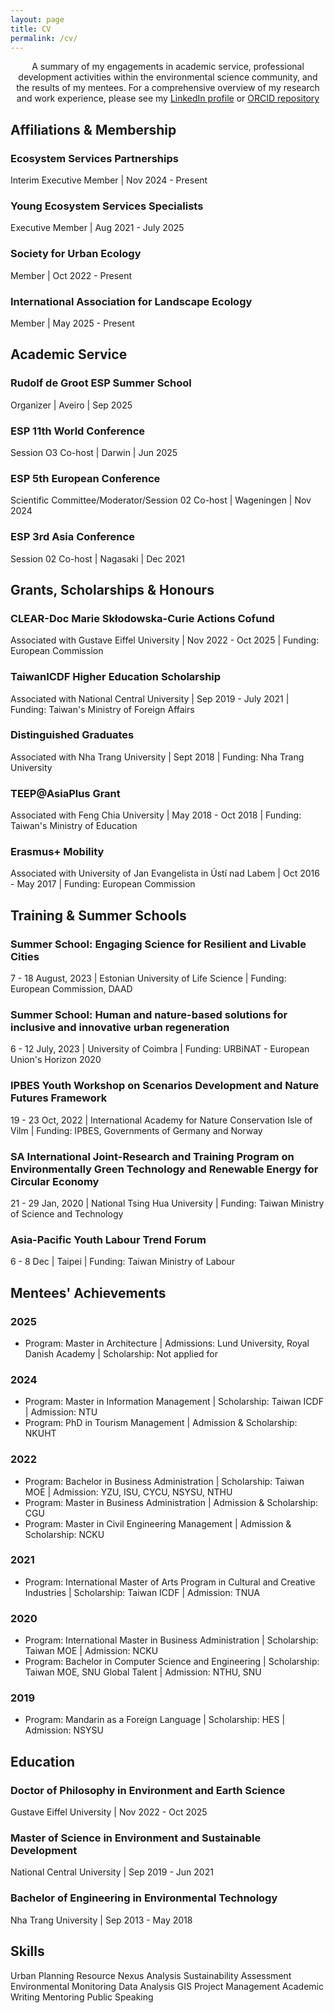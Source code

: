 ```yaml
---
layout: page 
title: CV
permalink: /cv/
---
```

<section class="cv-section">
    <p>
        <center> A summary of my engagements in academic service, professional development activities within the environmental science community, and the results of my mentees. For a comprehensive overview of my research and work experience, please see my <a href="https://linkedin.com/in/phamkien" target="_blank" rel="noopener noreferrer">LinkedIn profile</a> or <a href="https://orcid.org/0000-0001-7740-102X" target="_blank" rel="noopener noreferrer">ORCID repository</a>
        </center>
    </p>
</section>
<!-- Affiliations & Membership Section -->
<section class="cv-section">
    <h2 class="cv-section__title">Affiliations & Membership</h2>
    <div class="cv-item">
        <h3 class="cv-item__title">Ecosystem Services Partnerships</h3>
        <p class="cv-item__meta">Interim Executive Member | Nov 2024 - Present</p>
        <ul class="cv-item__list">
            <!-- Add details here -->
        </ul>
    </div>
    <div class="cv-item">
        <h3 class="cv-item__title">Young Ecosystem Services Specialists</h3>
        <p class="cv-item__meta">Executive Member | Aug 2021 - July 2025</p>
    </div>
        <div class="cv-item">
        <h3 class="cv-item__title">Society for Urban Ecology</h3>
        <p class="cv-item__meta"> Member | Oct 2022 - Present</p>
    </div>
        <div class="cv-item">
        <h3 class="cv-item__title">International Association for Landscape Ecology</h3>
        <p class="cv-item__meta"> Member | May 2025 - Present</p>
    </div>
</section>
<!-- Academic Service section -->
<section class="cv-section">
    <h2 class="cv-section__title">Academic Service</h2>
    <div class="cv-item">
        <h3 class="cv-item__title">Rudolf de Groot ESP Summer School</h3>
        <p class="cv-item__meta">Organizer | Aveiro | Sep 2025</p>
    </div>
    <div class="cv-item">
        <h3 class="cv-item__title">ESP 11th World Conference</h3>
        <p class="cv-item__meta">Session O3 Co-host | Darwin | Jun 2025</p>
    </div>
    <div class="cv-item">
        <h3 class="cv-item__title">ESP 5th European Conference</h3>
        <p class="cv-item__meta">Scientific Committee/Moderator/Session 02 Co-host | Wageningen | Nov 2024</p>
    </div>
    <div class="cv-item">
        <h3 class="cv-item__title">ESP 3rd Asia Conference</h3>
        <p class="cv-item__meta">Session 02 Co-host | Nagasaki | Dec 2021</p>
    </div>
</section>
<!-- Grants, Scholarships & Honours Section -->
<section class="cv-section">
    <h2 class="cv-section__title">Grants, Scholarships & Honours</h2>
    <div class="cv-item">
        <h3 class="cv-item__title">CLEAR-Doc Marie Skłodowska-Curie Actions Cofund</h3>
        <p class="cv-item__meta">Associated with Gustave Eiffel University | Nov 2022 - Oct 2025 | Funding: European Commission</p>
    </div>
    <div class="cv-item">
        <h3 class="cv-item__title">TaiwanICDF Higher Education Scholarship</h3>
        <p class="cv-item__meta">Associated with National Central University | Sep 2019 - July 2021 | Funding: Taiwan's Ministry of Foreign Affairs</p>
    </div>
        <div class="cv-item">
        <h3 class="cv-item__title">Distinguished Graduates</h3>
        <p class="cv-item__meta">Associated with Nha Trang University | Sept 2018 | Funding: Nha Trang University</p>
    </div>
        <div class="cv-item">
        <h3 class="cv-item__title">TEEP@AsiaPlus Grant</h3>
        <p class="cv-item__meta">Associated with Feng Chia University | May 2018 - Oct 2018 | Funding: Taiwan's Ministry of Education</p>
    </div>
        <div class="cv-item">
        <h3 class="cv-item__title">Erasmus+ Mobility</h3>
        <p class="cv-item__meta">Associated with University of Jan Evangelista in Ústí nad Labem | Oct 2016 - May 2017 | Funding: European Commission</p>
    </div>
</section>
<!-- Training & Special School Section -->
<section class="cv-section">
    <h2 class="cv-section__title">Training & Summer Schools</h2>
    <div class="cv-item">
        <h3 class="cv-item__title">Summer School: Engaging Science for Resilient and Livable Cities</h3>
        <p class="cv-item__meta">7 - 18 August, 2023 | Estonian University of Life Science | Funding: European Commission, DAAD</p>
    </div>
    <div class="cv-item">
        <h3 class="cv-item__title">Summer School: Human and nature-based solutions for inclusive and innovative urban regeneration</h3>
        <p class="cv-item__meta">6 - 12 July, 2023 | University of Coimbra | Funding: URBiNAT - European Union's Horizon 2020</p>
    </div>
    <div class="cv-item">
        <h3 class="cv-item__title">IPBES Youth Workshop on Scenarios Development and Nature Futures Framework</h3>
        <p class="cv-item__meta">19 - 23 Oct, 2022 | International Academy for Nature Conservation Isle of Vilm | Funding: IPBES, Governments of Germany and Norway</p>
    </div>
        <div class="cv-item">
        <h3 class="cv-item__title">SA International Joint-Research and Training Program on Environmentally Green Technology and Renewable Energy for Circular Economy</h3>
        <p class="cv-item__meta"> 21 - 29 Jan, 2020 | National Tsing Hua University | Funding: Taiwan Ministry of Science and Technology</p>
    </div>
        <div class="cv-item">
        <h3 class="cv-item__title">Asia-Pacific Youth Labour Trend Forum</h3>
        <p class="cv-item__meta"> 6 - 8 Dec | Taipei | Funding: Taiwan Ministry of Labour</p>
    </div>
</section>
<!-- Mentees' achivements section -->
<section class="cv-section">
    <h2 class="cv-section__title">Mentees' Achievements</h2>
    <div class="cv-item">
        <h3 class="cv-item__title">2025</h3>
        <ul class="cv-item__list">
        <li>Program: Master in Architecture | Admissions: Lund University, Royal Danish Academy | Scholarship: Not applied for</li> <!--ankhhuynh@gmail.com-->
        </ul>
    </div>
    <div class="cv-item">
        <h3 class="cv-item__title">2024</h3>
        <ul class="cv-item__list">
            <li> Program: Master in Information Management | Scholarship: Taiwan ICDF | Admission: NTU</li> <!--tranlyanh1507@gmail.com-->
            <li> Program: PhD in Tourism Management | Admission & Scholarship: NKUHT</li><!--chittv@ntu.edu.vn-->
        </ul>
    </div>
    <div class="cv-item">
        <h3 class="cv-item__title">2022</h3>
         <ul class="cv-item__list">
            <li> Program: Bachelor in Business Administration | Scholarship: Taiwan MOE | Admission: YZU, ISU, CYCU, NSYSU, NTHU </li> <!--trankhoalinh@gmail.com-->
            <li> Program: Master in Business Administration | Admission & Scholarship: CGU</li> <!--phuongngt3006@gmail.com-->
            <li> Program: Master in Civil Engineering Management | Admission & Scholarship: NCKU</li><!--thuydung15397@gmail.com-->
        </ul>
    </div>
    <div class="cv-item">
        <h3 class="cv-item__title">2021</h3>
        <ul class="cv-item__list">
            <li> Program: International Master of Arts Program in Cultural and Creative Industries | Scholarship: Taiwan ICDF  | Admission: TNUA </li> <!--quyenutpham@gmail.com-->
        </ul>
    </div>
        <div class="cv-item">
        <h3 class="cv-item__title">2020</h3>
        <ul class="cv-item__list">
            <li> Program: International Master in Business Administration | Scholarship: Taiwan MOE | Admission: NCKU </li> <!--Loan Dao-->
            <li> Program: Bachelor in Computer Science and Engineering | Scholarship: Taiwan MOE, SNU Global Talent | Admission: NTHU, SNU</li> <!--Hieu Ho-->
        </ul>
    </div>
        <div class="cv-item">
        <h3 class="cv-item__title">2019</h3>
        <ul class="cv-item__list">
            <li> Program: Mandarin as a Foreign Language  | Scholarship: HES | Admission: NSYSU </li>
        </ul>
    </div>

</section>
<!-- Education Section -->
<section class="cv-section">
    <h2 class="cv-section__title">Education</h2>
    <div class="cv-item">
        <h3 class="cv-item__title">Doctor of Philosophy in Environment and Earth Science</h3>
        <p class="cv-item__meta">Gustave Eiffel University | Nov 2022 - Oct 2025</p>
    </div>
    <div class="cv-item">
        <h3 class="cv-item__title">Master of Science in Environment and Sustainable Development</h3>
        <p class="cv-item__meta">National Central University | Sep 2019 - Jun 2021</p>
    </div>
    <div class="cv-item">
        <h3 class="cv-item__title">Bachelor of Engineering in Environmental Technology</h3>
        <p class="cv-item__meta">Nha Trang University | Sep 2013 - May 2018</p>
    </div>
</section>
<!-- Skills Section -->
<section class="cv-section">
    <h2 class="cv-section__title">Skills</h2>
    <div class="cv-skills">
        <span class="cv-skill-badge">Urban Planning</span>
        <span class="cv-skill-badge">Resource Nexus Analysis</span>
        <span class="cv-skill-badge">Sustainability Assessment</span>
        <span class="cv-skill-badge">Environmental Monitoring</span>
        <span class="cv-skill-badge">Data Analysis</span>
        <span class="cv-skill-badge">GIS</span>
        <span class="cv-skill-badge">Project Management</span>
        <span class="cv-skill-badge">Academic Writing</span>
        <span class="cv-skill-badge">Mentoring</span>
        <span class="cv-skill-badge">Public Speaking</span>
    </div>
</section>

